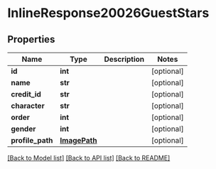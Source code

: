 # InlineResponse20026GuestStars

## Properties
Name | Type | Description | Notes
------------ | ------------- | ------------- | -------------
**id** | **int** |  | [optional] 
**name** | **str** |  | [optional] 
**credit_id** | **str** |  | [optional] 
**character** | **str** |  | [optional] 
**order** | **int** |  | [optional] 
**gender** | **int** |  | [optional] 
**profile_path** | [**ImagePath**](ImagePath.md) |  | [optional] 

[[Back to Model list]](../README.md#documentation-for-models) [[Back to API list]](../README.md#documentation-for-api-endpoints) [[Back to README]](../README.md)

